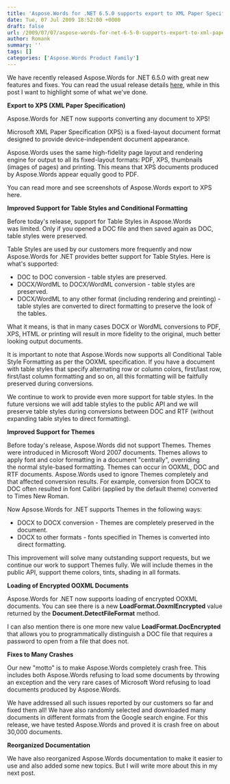 ```yaml
---
title: 'Aspose.Words for .NET 6.5.0 supports export to XML Paper Specification (XPS) and more'
date: Tue, 07 Jul 2009 18:52:00 +0000
draft: false
url: /2009/07/07/aspose-words-for-net-6-5-0-supports-export-to-xml-paper-specification-xps-and-more/
author: Romank
summary: ''
tags: []
categories: ['Aspose.Words Product Family']
---
```


We have recently released Aspose.Words for .NET 6.5.0 with great new features and fixes. You can read the usual release details [here][1], while in this post I want to highlight some of what we've done.

**Export to XPS (XML Paper Specification)**

Aspose.Words for .NET now supports converting any document to XPS!

Microsoft XML Paper Specification (XPS) is a fixed-layout document format designed to provide device-independent document appearance.

Aspose.Words uses the same high-fidelity page layout and rendering engine for output to all its fixed-layout formats: PDF, XPS, thumbnails (images of pages) and printing. This means that XPS documents produced by Aspose.Words appear equally good to PDF.

You can read more and see screenshots of Aspose.Words export to XPS here.

**Improved Support for Table Styles and Conditional Formatting**

Before today's release, support for Table Styles in Aspose.Words was limited. Only if you opened a DOC file and then saved again as DOC, table styles were preserved.

Table Styles are used by our customers more frequently and now Aspose.Words for .NET provides better support for Table Styles. Here is what's supported:

*   DOC to DOC conversion - table styles are preserved.
*   DOCX/WordML to DOCX/WordML conversion - table styles are preserved.
*   DOCX/WordML to any other format (including rendering and preinting) - table styles are converted to direct formatting to preserve the look of the tables.

What it means, is that in many cases DOCX or WordML conversions to PDF, XPS, HTML or printing will result in more fidelity to the original, much better looking output documents.

It is important to note that Aspose.Words now supports all Conditional Table Style Formatting as per the OOXML specification. If you have a document with table styles that specify alternating row or column colors, first/last row, first/last column formatting and so on, all this formatting will be faitfully preserved during conversions.

We continue to work to provide even more support for table styles. In the future versions we will add table styles to the public API and we will preserve table styles during conversions between DOC and RTF (without expanding table styles to direct formatting).

**Improved Support for Themes**

Before today's release, Aspose.Words did not support Themes. Themes were introduced in Microsoft Word 2007 documents. Themes allows to apply font and color formatting in a document "centrally", overriding the normal style-based formatting. Themes can occur in OOXML, DOC and RTF documents. Aspose.Words used to ignore Themes completely and that affected conversion results. For example, conversion from DOCX to DOC often resulted in font Calibri (applied by the default theme) converted to Times New Roman.

Now Apsose.Words for .NET supports Themes in the following ways:

*   DOCX to DOCX conversion - Themes are completely preserved in the document.
*   DOCX to other formats - fonts specified in Themes is converted into direct formatting.

This improvement will solve many outstanding support requests, but we continue our work to support Themes fully. We will include themes in the public API, support theme colors, tints, shading in all formats.

**Loading of Encrypted OOXML Documents**

Aspose.Words for .NET now supports loading of encrypted OOXML documents. You can see there is a new **LoadFormat.OoxmlEncrypted** value returned by the **Document.DetectFileFormat** method.

I can also mention there is one more new value **LoadFormat.DocEncrypted** that allows you to programmatically distinguish a DOC file that requires a password to open from a file that does not.

**Fixes to Many Crashes**

Our new "motto" is to make Aspose.Words completely crash free. This includes both Aspose.Words refusing to load some documents by throwing an exception and the very rare cases of Microsoft Word refusing to load documents produced by Aspose.Words.

We have addressed all such issues reported by our customers so far and fixed them all! We have also randomly selected and downloaded many documents in different formats from the Google search engine. For this release, we have tested Aspose.Words and proved it is crash free on about 30,000 documents.

**Reorganized Documentation**

We have also reorganized Aspose.Words documentation to make it easier to use and also added some new topics. But I will write more about this in my next post.




[1]: http://www.aspose.com/community/files/51/file-format-components/aspose.words-for-.net-and-java/entry186045.aspx




